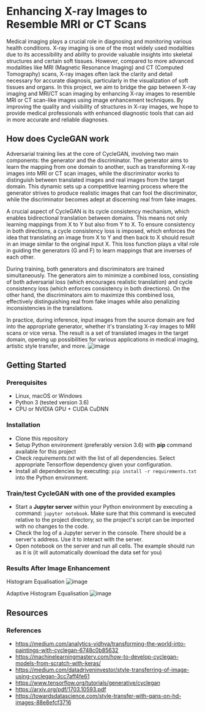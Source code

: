 # Enhancing X-ray Images to Resemble MRI or CT Scans
Medical imaging plays a crucial role in diagnosing and monitoring various health conditions. X-ray imaging is one of the most widely used modalities due to its accessibility and ability to provide valuable insights into skeletal structures and certain soft tissues. However, compared to more advanced modalities like MRI (Magnetic Resonance Imaging) and CT (Computed Tomography) scans, X-ray images often lack the clarity and detail necessary for accurate diagnosis, particularly in the visualization of soft tissues and organs.
In this project, we aim to bridge the gap between X-ray imaging and MRI/CT scan imaging by enhancing X-ray images to resemble MRI or CT scan-like images using image enhancement techniques. By improving the quality and visibility of structures in X-ray images, we hope to provide medical professionals with enhanced diagnostic tools that can aid in more accurate and reliable diagnoses.


## How does CycleGAN work
Adversarial training lies at the core of CycleGAN, involving two main components: the generator and the discriminator. The generator aims to learn the mapping from one domain to another, such as transforming X-ray images into MRI or CT scan images, while the discriminator works to distinguish between translated images and real images from the target domain. This dynamic sets up a competitive learning process where the generator strives to produce realistic images that can fool the discriminator, while the discriminator becomes adept at discerning real from fake images.

A crucial aspect of CycleGAN is its cycle consistency mechanism, which enables bidirectional translation between domains. This means not only learning mappings from X to Y but also from Y to X. To ensure consistency in both directions, a cycle consistency loss is imposed, which enforces the idea that translating an image from X to Y and then back to X should result in an image similar to the original input X. This loss function plays a vital role in guiding the generators (G and F) to learn mappings that are inverses of each other.

During training, both generators and discriminators are trained simultaneously. The generators aim to minimize a combined loss, consisting of both adversarial loss (which encourages realistic translation) and cycle consistency loss (which enforces consistency in both directions). On the other hand, the discriminators aim to maximize this combined loss, effectively distinguishing real from fake images while also penalizing inconsistencies in the translations.

In practice, during inference, input images from the source domain are fed into the appropriate generator, whether it's translating X-ray images to MRI scans or vice versa. The result is a set of translated images in the target domain, opening up possibilities for various applications in medical imaging, artistic style transfer, and more.
![image](https://github.com/vihan17/GANsproject/assets/91966446/fec55559-272f-465c-ac1b-c7daea754117)


## Getting Started

### Prerequisites
- Linux, macOS or Windows
- Python 3 (tested version 3.6)
- CPU or NVIDIA GPU + CUDA CuDNN

### Installation
- Clone this repository
- Setup Python environment (preferably version 3.6) with **pip** command available for this project
- Check _requirements.txt_ with the list of all dependencies. Select appropriate Tensorflow dependency given your configuration.
- Install all dependencies by executing: `pip install -r requirements.txt` into the Python environment.

### Train/test CycleGAN with one of the provided examples
- Start a **Jupyter server** within your Python environment by executing a command: `jupyter notebook`. Make sure that this command is executed relative to the project directory, so the project's script can be imported with no changes to the code.
- Check the log of a Jupyter server in the console. There should be a server's address. Use it to interact with the server.
- Open notebook on the server and run all cells. The example should run as it is (it will automatically download the data set for you)

### Results After Image Enhancement
Histogram Equalisation
![image](https://github.com/vihan17/GANsproject/assets/91966446/5ed5c9c7-914b-44a5-859c-cc2aa13d958c)

Adaptive Histogram Equalisation
![image](https://github.com/vihan17/GANsproject/assets/91966446/bce75a91-df13-4635-8b94-be75b7d0063e)



## Resources

### References
- https://medium.com/analytics-vidhya/transforming-the-world-into-paintings-with-cyclegan-6748c0b85632
- https://machinelearningmastery.com/how-to-develop-cyclegan-models-from-scratch-with-keras/
- https://medium.com/datadriveninvestor/style-transferring-of-image-using-cyclegan-3cc7aff4fe61
- https://www.tensorflow.org/tutorials/generative/cyclegan
- https://arxiv.org/pdf/1703.10593.pdf
- https://towardsdatascience.com/style-transfer-with-gans-on-hd-images-88e8efcf3716

